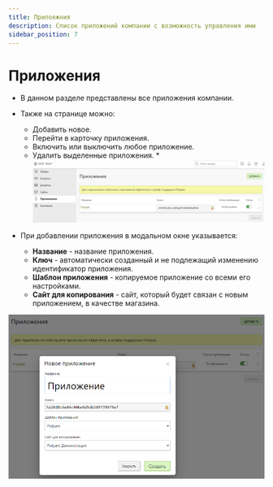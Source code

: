 ```yaml
---
title: Прилоежния
description: Список приложений компании с возможность управления ими
sidebar_position: 7
---
```


# Приложения
* В данном разделе представлены все приложения компании.
* Также на странице можно:
    + Добавить новое.
    + Перейти в карточку приложения.
    + Включить или выключить любое приложение.
    + Удалить выделенные приложения.
*![](../_media/profile/apps.png ':size=80%')

* При добавлении приложения в модальном окне указывается:
    + __Название__ - название приложения.
    + __Ключ__ - автоматически созданный и не подлежащий изменению идентификатор приложения.
    + __Шаблон приложения__ - копируемое приложение со всеми его настройками.
    + __Сайт для копирования__ - сайт, который будет связан с новым приложением, в качестве магазина.

![](../_media/profile/apps-add.png)